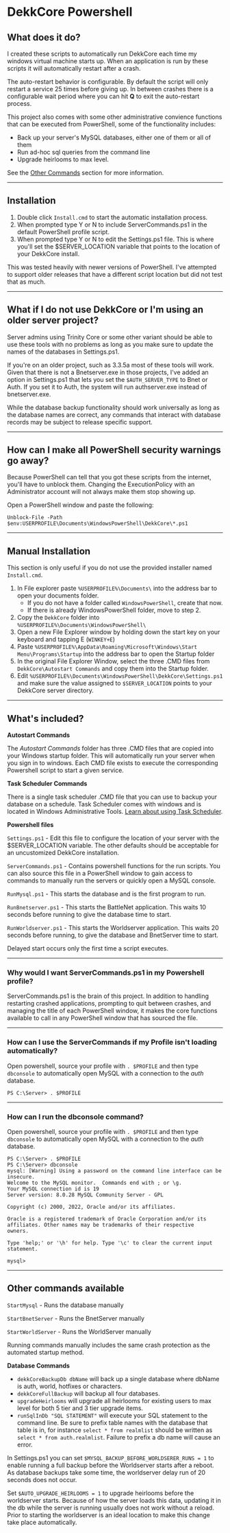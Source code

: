 # DekkCore Powershell
## What does it do?

I created these scripts to automatically run DekkCore each time my windows virtual machine starts up.  When an application is run by these scripts it will automatically restart after a crash.  

The auto-restart behavior is configurable.  By default the script will only restart a service 25 times before giving up.  In between crashes there is a configurable wait period where you can hit **Q** to exit the auto-restart process. 

This project also comes with some other administrative convience functions that can be executed from PowerShell, some of the functionality includes:
   - Back up your server's MySQL databases, either one of them or all of them
   - Run ad-hoc sql queries from the command line
   - Upgrade heirlooms to max level.  
   
See the [Other Commands](#OtherCommands) section for more information.

---

## Installation

1. Double click `Install.cmd` to start the automatic installation process.  
2. When prompted type Y or N to include ServerCommands.ps1 in the default PowerShell profile script.
3. When prompted type Y or N to edit the Settings.ps1 file.  This is where you'll set the $SERVER_LOCATION variable that points to the location of your DekkCore install.

This was tested heavily with newer versions of PowerShell.  I've attempted to support older releases that have a different script location but did not test that as much.

---

## What if I do not use DekkCore or I'm using an older server project?

Server admins using Trinity Core or some other variant should be able to use these tools with no problems as long as you make sure to update the names of the databases in Settings.ps1.  

If you're on an older project, such as 3.3.5a most of these tools will work.  Given that there is not a Bnetserver.exe in those projects, I've added an option in Settings.ps1 that lets you set the `$AUTH_SERVER_TYPE` to Bnet or Auth.  If you set it to Auth, the system will run authserver.exe instead of bnetserver.exe.

While the database backup functionality should work universally as long as the database names are correct, any commands that interact with database records may be subject to release specific support.  

---

## How can I make all PowerShell security warnings go away?

Because PowerShell can tell that you got these scripts from the internet, you'll have to unblock them. Changing the ExecutionPolicy with an Administrator account will not always make them stop showing up.  

Open a PowerShell window and paste the following:

```
Unblock-File -Path $env:USERPROFILE\Documents\WindowsPowerShell\DekkCore\*.ps1
```

---

## Manual Installation

This section is only useful if you do not use the provided installer named `Install.cmd`.

1. In File explorer paste `%USERPROFILE%\Documents\` into the address bar to open your documents folder.
   * If you do not have a folder called `WindowsPowerShell`, create that now. 
   * If there is already WindowsPowerShell folder, move to step 2.
2. Copy the `DekkCore` folder into `%USERPROFILE%\Documents\WindowsPowerShell\`
3. Open a new File Explorer window by holding down the start key on your keyboard and tapping E (`WINKEY+E`)
4. Paste `%USERPROFILE%\AppData\Roaming\Microsoft\Windows\Start Menu\Programs\Startup` into the address bar to open the Startup folder
5. In the original File Explorer Window, select the three .CMD files from `DekkCore\Autostart Commands` and copy them into the Startup folder.
6. Edit `%USERPROFILE%\Documents\WindowsPowerShell\DekkCore\Settings.ps1` and make sure the value assigned to `$SERVER_LOCATION` points to your DekkCore server directory.


---

## What's included?

**Autostart Commands**

The *Autostart Commands* folder has three .CMD files that are copied into your Windows startup folder.  This will automatically run your server when you sign in to windows.  Each CMD file exists to execute the corresponding Powershell script to start a given service.

**Task Scheduler Commands**

There is a single task scheduler .CMD file that you can use to backup your database on a schedule.  Task Scheduler comes with windows and is located in Windows Administrative Tools.  [Learn about using Task Scheduler](https://www.google.com/search?q=how+to+schedule+a+task+windows).

**Powershell files**

`Settings.ps1` - Edit this file to configure the location of your server with the $SERVER_LOCATION variable.  The other defaults should be acceptable for an uncustomized DekkCore installation.  

`ServerCommands.ps1` - Contains powershell functions for the run scripts.  You can also source this file in a PowerShell window to gain access to commands to manually run the servers or quickly open a MySQL console.

`RunMysql.ps1` - This starts the database and is the first program to run.

`RunBnetserver.ps1` - This starts the BattleNet application. This waits 10 seconds before running to give the database time to start.

`RunWorldserver.ps1` - This starts the Worldserver application.  This waits 20 seconds before running, to give the database and BnetServer time to start.

Delayed start occurs only the first time a script executes.  

---

### Why would I want ServerCommands.ps1 in my Powershell profile?

ServerCommands.ps1 is the brain of this project.  In addition to handling restarting crashed applications, prompting to quit between crashes, and managing the title of each PowerShell window, it makes the core functions available to call in any PowerShell window that has sourced the file.

---

### How can I use the ServerCommands if my Profile isn't loading automatically?
Open powershell, source your profile with `. $PROFILE` and then type `dbconsole` to automatically open MySQL with a connection to the *auth* database.

```
PS C:\Server> . $PROFILE
```

---

### How can I run the dbconsole command?

Open powershell, source your profile with `. $PROFILE` and then type `dbconsole` to automatically open MySQL with a connection to the *auth* database.

```
PS C:\Server> . $PROFILE
PS C:\Server> dbconsole
mysql: [Warning] Using a password on the command line interface can be insecure.
Welcome to the MySQL monitor.  Commands end with ; or \g.
Your MySQL connection id is 19
Server version: 8.0.28 MySQL Community Server - GPL

Copyright (c) 2000, 2022, Oracle and/or its affiliates.

Oracle is a registered trademark of Oracle Corporation and/or its
affiliates. Other names may be trademarks of their respective
owners.

Type 'help;' or '\h' for help. Type '\c' to clear the current input statement.

mysql>
```

---
<a name="OtherCommands"></a>
## Other commands available 
`StartMysql` - Runs the database manually

`StartBnetServer` - Runs the BnetServer manually

`StartWorldServer` - Runs the WorldServer manually

Running commands manually includes the same crash protection as the automated startup method.

**Database Commands**
- `dekkCoreBackupDb dbName` will back up a single database where dbName is auth, world, hotfixes or characters.
- `dekkCoreFullBackup` will backup all four databases.
- `upgradeHeirlooms` will upgrade all heirlooms for existing users to max level for both 5 tier and 3 tier upgrade items.
- `runSqlInDb "SQL STATEMENT"` will execute your SQL statement to the command line.  Be sure to prefix table names with the database that table is in, for instance `select * from realmlist` should be written as `select * from auth.realmlist`.  Failure to prefix a db name will cause an error.

In Settings.ps1 you can set `$MYSQL_BACKUP_BEFORE_WORLDSERER_RUNS = 1` to enable running a full backup before the Worldserver starts after a reboot. As database backups take some time, the worldserver delay run of 20 seconds does not occur. 

Set `$AUTO_UPGRADE_HEIRLOOMS = 1` to upgrade heirlooms before the worldserver starts.  Because of how the server loads this data, updating it in the db while the server is running usually does not work without a reload.  Prior to starting the worldserver is an ideal location to make this change take place automatically.
